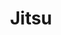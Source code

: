 ---
codehost: https://github.com/jitsucom/jitsu
logohandle: jitsu
sort: jitsu
title: Jitsu
twitter: https://x.com/jitsucom
website: https://jitsu.com/
---